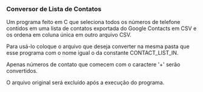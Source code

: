 ### Conversor de Lista de Contatos

Um programa feito em C que seleciona todos os números de telefone contidos em uma lista de contatos exportada do Google Contacts em CSV e os ordena em coluna única em outro arquivo CSV.
	
Para usá-lo coloque o arquivo que deseja converter na mesma pasta que esse programa com o nome igual o da constante CONTACT_LIST_IN.
	
Apenas números de contato que comecem com o caractere '+' serão convertidos.
	
O arquivo original será excluído após a execução do programa.